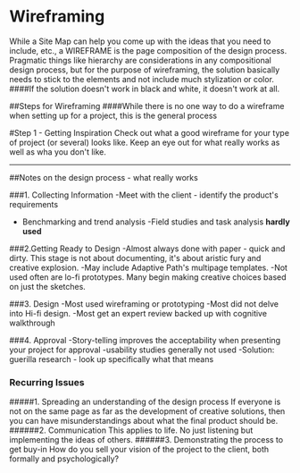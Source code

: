 # Wireframing
While a Site Map can help you come up with the ideas that you need to include, etc., a WIREFRAME is the page composition of the design process. Pragmatic things like hierarchy are considerations in any compositional design process, but for the purpose of wireframing, the solution basically needs to stick to the elements and not include much stylization or color. 
####If the solution doesn't work in black and white, it doesn't work at all. 

##Steps for Wireframing
####While there is no one way to do a wireframe when setting up for a project, this is the general process

#Step 1 - Getting Inspiration
Check out what a good wireframe for your type of project (or several) looks like. Keep an eye out for what really works as well as wha you don't like. 

----------------------------------------------------------
##Notes on the design process - what really works

###1. Collecting Information
-Meet with the client - identify the product's requirements
- Benchmarking and trend analysis
-Field studies and task analysis **hardly used**

###2.Getting Ready to Design
-Almost always done with paper - quick and dirty. This stage is not about documenting, it's about aristic fury and creative explosion. 
-May include Adaptive Path's multipage templates.
-Not used often are lo-fi prototypes. Many begin making creative choices based on just the sketches. 

###3. Design
-Most used wireframing or prototyping
-Most did not delve into Hi-fi design. 
-Most get an expert review backed up with cognitive walkthrough

###4. Approval
-Story-telling improves the acceptability when presenting your project for approval
-usability studies generally not used
-Solution: guerilla research - look up specifically what that means

### Recurring Issues
#####1. Spreading an understanding of the design process
If everyone is not on the same page as far as the development of creative solutions, then you can have misunderstandings about what the final product should be. 
######2. Communication 
This applies to life. No just listening but implementing the ideas of others.
######3. Demonstrating the process to get buy-in
How do you sell your vision of the project to the client, both formally and psychologically?
